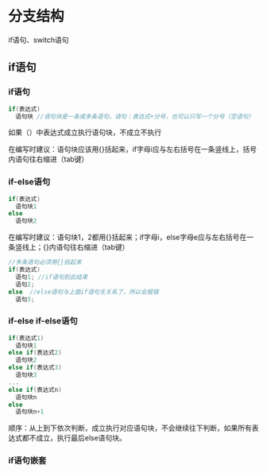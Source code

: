 # 分支结构
if语句、switch语句
## if语句
### if语句
```C
if(表达式)
  语句块 //语句块是一条或多条语句，语句：表达式+分号，也可以只写一个分号（空语句）
```
如果（）中表达式成立执行语句块，不成立不执行

在编写时建议：语句块应该用{}括起来，if字母i应与左右括号在一条竖线上，括号内语句往右缩进（tab键）
### if-else语句
```C
if(表达式)
  语句块1
else
  语句块2
```
在编写时建议：语句块1，2都用{}括起来；if字母i，else字母e应与左右括号在一条竖线上；{}内语句往右缩进（tab键）
```C
//多条语句必须用{}括起来
if(表达式)
  语句1; //if语句到此结束
  语句2;
else  //else语句与上面if语句无关系了，所以会报错
  语句3;
```
### if-else if-else语句
```C
if(表达式1)
  语句块1
else if(表达式2)
  语句块2
else if(表达式3)
  语句块3
...
else if(表达式n)
  语句块n
else
  语句块n+1
```
顺序：从上到下依次判断，成立执行对应语句块，不会继续往下判断，如果所有表达式都不成立，执行最后else语句块。
### if语句嵌套
